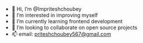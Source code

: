 - 👋 Hi, I’m @Impriteshchoubey
- 👀 I’m interested in improving myself
- 🌱 I’m currently learning frontend development 
- 💞️ I’m looking to collaborate on open source projects
- 📫 email: priteshchoubey567@gmail.com


<!---
Impriteshchoubey/Impriteshchoubey is a ✨ special ✨ repository because its `README.md` (this file) appears on your GitHub profile.
You can click the Preview link to take a look at your changes.
--->
